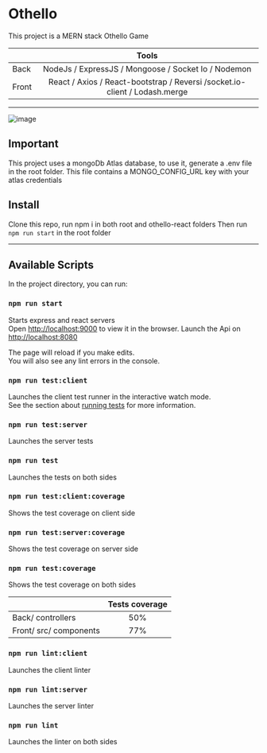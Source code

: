# Othello

This project is a MERN stack Othello Game

|       |                                   Tools                                    |
| ----- | :------------------------------------------------------------------------: |
| Back  |            NodeJs / ExpressJS / Mongoose / Socket Io / Nodemon             |
| Front | React / Axios / React-bootstrap / Reversi /socket.io-client / Lodash.merge |

---

![image](https://drive.google.com/uc?export=view&id=1913oZeBZPBNiUuk8gu3ZSbLBA2l_VQtG)

## Important

This project uses a mongoDb Atlas database, to use it, generate a .env file in the root folder.
This file contains a MONGO_CONFIG_URL key with your atlas credentials

## Install

Clone this repo, run npm i in both root and othello-react folders
Then run ` npm run start` in the root folder

---

## Available Scripts

In the project directory, you can run:

### `npm run start`

Starts express and react servers<br />
Open [http://localhost:9000](http://localhost:9000) to view it in the browser.
Launch the Api on [http://localhost:8080](http://localhost:8080)

The page will reload if you make edits.<br />
You will also see any lint errors in the console.

### `npm run test:client`

Launches the client test runner in the interactive watch mode.<br />
See the section about [running tests](https://facebook.github.io/create-react-app/docs/running-tests) for more information.

### `npm run test:server`

Launches the server tests

### `npm run test`

Launches the tests on both sides

### `npm run test:client:coverage`

Shows the test coverage on client side 

### `npm run test:server:coverage`

Shows the test coverage on server side 

### `npm run test:coverage`

Shows the test coverage on both sides 

|       |                                   Tests coverage                           |
| ----- | :------------------------------------------------------------------------: |
| Back/ controllers  |            50%             |
| Front/ src/ components | 77% |

### `npm run lint:client`

Launches the client linter

### `npm run lint:server`

Launches the server linter

### `npm run lint`

Launches the linter on both sides
